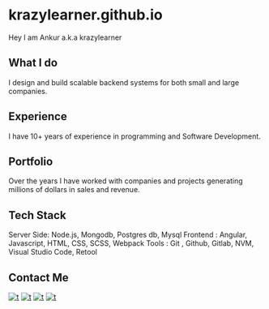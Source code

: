 
# krazylearner.github.io

Hey I am Ankur a.k.a krazylearner
      
What I do
-------------
I design and build scalable backend systems for both small and large companies.

Experience
-------------
I have 10+ years of experience in programming and Software Development.

Portfolio
-------------
Over the years I have worked with companies and projects generating millions of dollars in sales and revenue.

Tech Stack
-------------

Server Side: Node.js, Mongodb, Postgres db, Mysql
Frontend : Angular, Javascript, HTML, CSS, SCSS, Webpack
Tools : Git , Github, Gitlab, NVM, Visual Studio Code, Retool 

Contact Me
-------------

[![t](https://img.shields.io/badge/LinkedIn-0077B5?style=for-the-badge&logo=linkedin&logoColor=white)](www.linkedin.com/in/ankurdev)
[![t](https://img.shields.io/badge/GitHub-100000?style=for-the-badge&logo=github&logoColor=white)](https://github.com/krazylearner)
[![t](https://img.shields.io/badge/Gmail-D14836?style=for-the-badge&logo=gmail&logoColor=white)](mailto:ankurbansal0562@gmail.com)
[![t](https://img.shields.io/badge/GitLab-330F63?style=for-the-badge&logo=gitlab&logoColor=white)](https://gitlab.com/rahulkumar)








